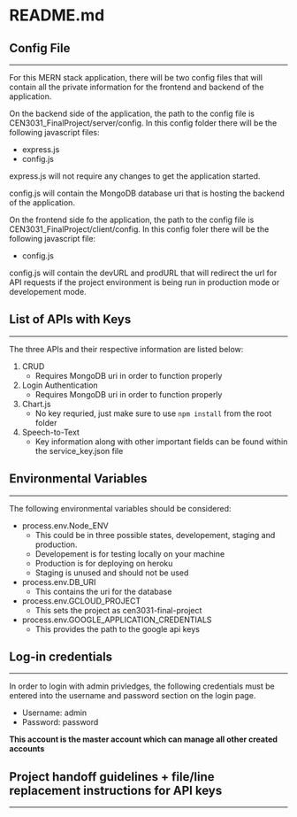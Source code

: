 # README.md

## Config File
---
For this MERN stack application, there will be two config files that will contain all the private information for the frontend and backend of the application.

On the backend side of the application, the path to the config file is CEN3031_FinalProject/server/config. In this config folder there will be the following javascript files:
* express.js
* config.js

express.js will not require any changes to get the application started.

config.js will contain the MongoDB database uri that is hosting the backend of the application.

On the frontend side fo the application, the path to the config file is CEN3031_FinalProject/client/config. In this config foler there will be the following javascript file:
* config.js

config.js will contain the devURL and prodURL that will redirect the url for API requests if the project environment is being run in production mode or developement mode.
## List of APIs with Keys
---
The three APIs and their respective information are listed below:
1. CRUD
   * Requires MongoDB uri in order to function properly
2. Login Authentication
   * Requires MongoDB uri in order to function properly
3. Chart.js
   * No key requried, just make sure to use `npm install` from the root folder
4. Speech-to-Text
   * Key information along with other important fields can be found within the service_key.json file

## Environmental Variables
---
The following environmental variables should be considered:
* process.env.Node_ENV
  * This could be in three possible states, developement, staging and production.
  * Developement is for testing locally on your machine
  * Production is for deploying on heroku
  * Staging is unused and should not be used
* process.env.DB_URI
  * This contains the uri for the database
* process.env.GCLOUD_PROJECT
  * This sets the project as cen3031-final-project
* process.env.GOOGLE_APPLICATION_CREDENTIALS
    * This provides the path to the google api keys
## Log-in credentials
---
In order to login with admin privledges, the following credentials must be entered into the username and password section on the login page.
* Username: admin
* Password: password

**This account is the master account which can manage all other created accounts**

## Project handoff guidelines + file/line replacement instructions for API keys
---